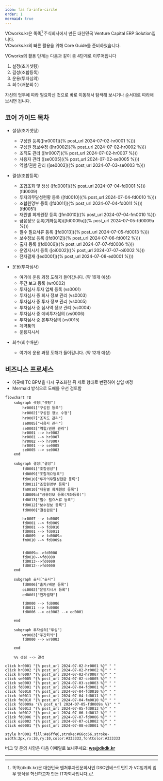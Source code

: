 ```yaml
---
icon: fas fa-info-circle
order: 1
mermaid: true
---
```

VCworks.kr은 똑똑[^dkdk] 주식회사에서 만든 대한민국 Venture Capital ERP Solution입니다.   
VCworks.kr의 빠른 활용을 위해 Core Guide를 준비하였습니다.

VCworks의 활용 단계는 다음과 같이 총 4단계로 이루어집니다

1. 설정(초기셋팅)
2. 결성(조합등록)
3. 운용(투자심의)
4. 회수(배분회수)

자신의 업무에 따라 필요하신 것으로 바로 이동해서 탐색해 보시거나 순서대로 따라해 보시면 됩니다.

## 코어 가이드 목차
- 설정(초기셋팅)
	- 구성원 등록([hr0001]({% post_url 2024-07-02-hr0001 %})) 
	- 구성원 정보수정 ([hr0002]({% post_url 2024-07-02-hr0002 %}))
	- 조직도 관리 ([hr0007]({% post_url 2024-07-02-hr0007 %}))  
	- 사용자 관리 ([se0005]({% post_url 2024-07-02-se0005 %}))  
	- 역할/권한 관리 ([se0003]({% post_url 2024-07-03-se0003 %}))  
- 결성(조합등록)
	- 조합조회 및 생성 ([fd0001]({% post_url 2024-07-04-fd0001 %}))(fd0009) 
	- 투자의무달성현황 등록 ([fd0010]({% post_url 2024-07-04-fd0010 %}))
	- 조합원명부 등록 ([fd0011]({% post_url 2024-07-04-fd0011 %}))(fd0051)
	- 재원별 회계원장 등록 ([fm0010]({% post_url 2024-07-04-fm0010 %}))
	- 금융정보 등록(계좌등록)([fd0009a]({% post_url 2024-07-05-fd0009a %}))
	- 필수 필요서류 등록 ([fd0013]({% post_url 2024-07-05-fd0013 %}))
	- 보수정보 등록 ([fd0012]({% post_url 2024-07-06-fd0012 %}))
	- 출자 등록 ([fd0006]({% post_url 2024-07-07-fd0006 %}))
	- 운영지시서 등록 ([oi0002]({% post_url 2024-07-07-oi0002 %}))
	- 전자결재 ([ed0001]({% post_url 2024-07-08-ed0001 %}))
- 운용(투자심사)
    - 여기에 운용 과정 도해가 들어갑니다. (약 19개 예상)
    - 주간 보고 등록 (wr0002)
    - 투자심사 투자 업체 등록 (vs0001)
    - 투자심사 중 회사 정보 관리 (vs0003)
    - 투자심사 중 투자 정보 관리 (vs0005)
    - 투자심사 중 심사역 정보 관리 (vs0004)
    - 투자심사 중 예비투자심의 (vs0006)
    - 투자심사 중 본투자심의 (vs0015)
    - 계약품의
    - 운용지시서

- 회수(회수배분)
    - 여기에 운용 과정 도해가 들어갑니다. (약 12개 예상)



## 비즈니스 프로세스

- 이곳에 TC BPM을 다시 구조화한 뒤 세로 형태로 변환하여 삽입 예정
- Mermaid 방식으로 도해를 우선 검토함

```mermaid
flowchart TD
    subgraph 셋팅["셋팅"]
        hr0001["구성원 등록"]
        hr0002["구성원 정보 수정"]
        hr0007["조직도 관리"]
        se0005["사용자 관리"]
        se0003["역할/권한 관리"]
        hr0001 --> hr0002
        hr0001 --> hr0007
        hr0002 --> hr0007
        hr0001 --> se0005
        se0005 --> se0003
    end

    subgraph 결성["결성"]
        fd0001["조합생성"]
        fd0009["조합개요등록"]
        fd0010["투자의무달성현황 등록"]
        fd0011["조합원명부 등록"]
        fm0010["재원별 회계원장 등록"]
        fd0009a["금융정보 등록(계좌등록)"]
        fd0013["필수 필요서류 등록"]
        fd0012["보수정보 등록"]
        fd0000["결성완료"]

        hr0007 --> fd0009
        fd0001 --> fd0009
        fd0001 --> fd0010
        fd0001 --> fd0011 
        fd0009 --> fd0009a 
        fm0010 --> fd0009a


        fd0009a-->fd0000
        fd0010-->fd0000
        fd0013-->fd0000
        fd0012-->fd0000
    end

    subgraph 출자["출자"]
        fd0006["출자/배분 등록"]
        oi0002["운영지시서 등록"]
        ed0001["전자결재"]

        fd0000 --> fd0006
        fd0011 --> fd0006
        fd0006 --> oi0002 --> ed0001

    end

    subgraph 투자심의["투심"]
        wr0003["주간회의"]
        fd0000 --> wr0003

    end

    %% 셋팅 --> 결성
    
click hr0001 "{% post_url 2024-07-02-hr0001 %}" " "
click hr0002 "{% post_url 2024-07-02-hr0002 %}" " "
click hr0007 "{% post_url 2024-07-02-hr0007 %}" " "
click se0005 "{% post_url 2024-07-02-se0005 %}" " "
click se0003 "{% post_url 2024-07-03-se0003 %}" " "
click fd0001 "{% post_url 2024-07-04-fd0001 %}" " "
click fd0010 "{% post_url 2024-07-04-fd0010 %}" " "
click fd0011 "{% post_url 2024-07-04-fd0011 %}" " "
click fm0010 "{% post_url 2024-07-04-fm0010 %}" " "
click fd0009a "{% post_url 2024-07-05-fd0009a %}" " "
click fd0013 "{% post_url 2024-07-05-fd0013 %}" " "
click fd0012 "{% post_url 2024-07-06-fd0012 %}" " "
click fd0006 "{% post_url 2024-07-07-fd0006 %}" " "
click oi0002 "{% post_url 2024-07-07-oi0002 %}" " "
click ed0001 "{% post_url 2024-07-08-ed0001 %}" " "

style hr0001 fill:#e6ffe6,stroke:#66cc66,stroke-width:2px,rx:10,ry:10,color:#333333,fontColor:#333333
```

버그 및 문의 사항은 다음 이메일로 보내주세요: **[we@dkdk.kr](mailto:we@dkdk.kr)**


---

[^dkdk]:똑똑(dkdk.kr)은 대한민국 벤처투자전문회사인 DSC인베스트먼트가 VC업계의 업무 방식을 혁신하고자 만든 IT자회사입니다. 
